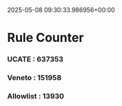 2025-05-08 09:30:33.986956+00:00
# Rule Counter 
 ### UCATE : 637353

 ### Veneto : 151958

 ### Allowlist : 13930